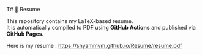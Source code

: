T# 📄 Resume

This repository contains my LaTeX-based resume.  
It is automatically compiled to PDF using **GitHub Actions** and published via **GitHub Pages**.

Here is my resume : https://shyammvm.github.io/Resume/resume.pdf
